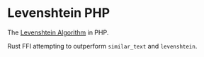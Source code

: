 # Levenshtein PHP
 The [Levenshtein Algorithm](https://en.wikipedia.org/wiki/Levenshtein_distance) in PHP.

 Rust FFI attempting to outperform `similar_text` and `levenshtein`. 
